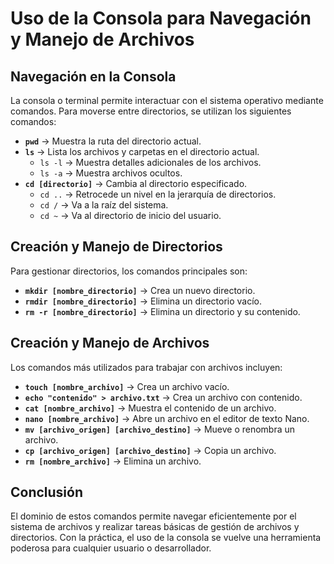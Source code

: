 # Uso de la Consola para Navegación y Manejo de Archivos

## Navegación en la Consola
La consola o terminal permite interactuar con el sistema operativo mediante comandos. Para moverse entre directorios, se utilizan los siguientes comandos:

- **`pwd`** → Muestra la ruta del directorio actual.
- **`ls`** → Lista los archivos y carpetas en el directorio actual.
  - `ls -l` → Muestra detalles adicionales de los archivos.
  - `ls -a` → Muestra archivos ocultos.
- **`cd [directorio]`** → Cambia al directorio especificado.
  - `cd ..` → Retrocede un nivel en la jerarquía de directorios.
  - `cd /` → Va a la raíz del sistema.
  - `cd ~` → Va al directorio de inicio del usuario.

## Creación y Manejo de Directorios
Para gestionar directorios, los comandos principales son:

- **`mkdir [nombre_directorio]`** → Crea un nuevo directorio.
- **`rmdir [nombre_directorio]`** → Elimina un directorio vacío.
- **`rm -r [nombre_directorio]`** → Elimina un directorio y su contenido.

## Creación y Manejo de Archivos
Los comandos más utilizados para trabajar con archivos incluyen:

- **`touch [nombre_archivo]`** → Crea un archivo vacío.
- **`echo "contenido" > archivo.txt`** → Crea un archivo con contenido.
- **`cat [nombre_archivo]`** → Muestra el contenido de un archivo.
- **`nano [nombre_archivo]`** → Abre un archivo en el editor de texto Nano.
- **`mv [archivo_origen] [archivo_destino]`** → Mueve o renombra un archivo.
- **`cp [archivo_origen] [archivo_destino]`** → Copia un archivo.
- **`rm [nombre_archivo]`** → Elimina un archivo.

## Conclusión
El dominio de estos comandos permite navegar eficientemente por el sistema de archivos y realizar tareas básicas de gestión de archivos y directorios. Con la práctica, el uso de la consola se vuelve una herramienta poderosa para cualquier usuario o desarrollador.


